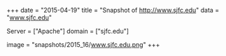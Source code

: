 
+++
date = "2015-04-19"
title = "Snapshot of http://www.sjfc.edu"
data = "www.sjfc.edu"

Server = ["Apache"]
domain = ["sjfc.edu"]

  image = "snapshots/2015_16/www.sjfc.edu.png"
+++
#
